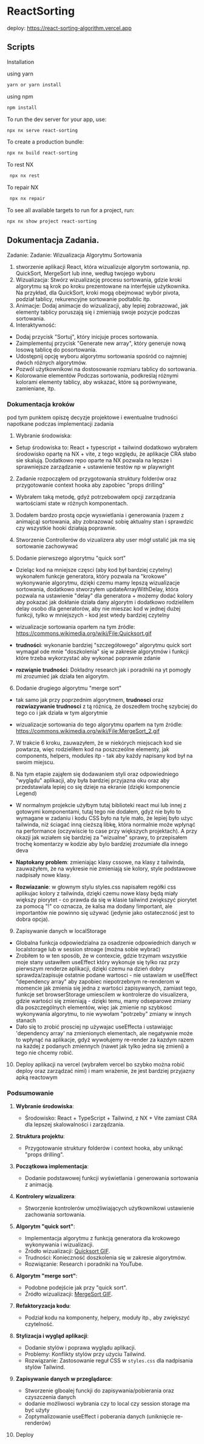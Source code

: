 # ReactSorting

deploy: https://react-sorting-algorithm.vercel.app

## Scripts

Installation

using yarn

```sh
yarn or yarn install
```

using npm

```sh
npm install
```

To run the dev server for your app, use:

```sh
npx nx serve react-sorting

```

To create a production bundle:

```sh
npx nx build react-sorting
```

To rest NX

```sh
 npx nx rest
```

To repair NX

```sh
 npx nx repair
```

To see all available targets to run for a project, run:

```sh
npx nx show project react-sorting
```

## Dokumentacja Zadania.

Zadanie: Zadanie: Wizualizacja Algorytmu Sortowania

1. stworzenie aplikacji React, która wizualizuje algorytm sortowania, np. QuickSort, MergeSort lub inne, według twojego wyboru
2. Wizualizacja: Stwórz wizualizację procesu sortowania, gdzie kroki algorytmu są krok po kroku prezentowane na interfejsie użytkownika. Na przykład, dla QuickSort, kroki mogą obejmować wybór pivota, podział tablicy, rekurencyjne sortowanie podtablic itp.
3. Animacje: Dodaj animacje do wizualizacji, aby lepiej zobrazować, jak elementy tablicy poruszają się i zmieniają swoje pozycje podczas sortowania.
4. Interaktywność:

- Dodaj przycisk "Sortuj", który inicjuje proces sortowania.
- Zaimplementuj przycisk "Generate new array", który generuje nową losową tablicę do posortowania.
- Udostępnij opcję wyboru algorytmu sortowania spośród co najmniej dwóch różnych algorytmów.
- Pozwól użytkownikowi na dostosowanie rozmiaru tablicy do sortowania.
- Kolorowanie elementów Podczas sortowania, podkreślaj różnymi kolorami elementy tablicy, aby wskazać, które są porównywane, zamieniane, itp.

### Dokumentacja kroków

pod tym punktem opiszę decyzje projektowe i ewentualne trudności napotkane podczas implementacji zadania

1. Wybranie środowiska:

- Setup środowiska to: React + typescript + tailwind dodatkowo wybrałem środowisko opartę na NX + vite, z tego względu, że aplikacje CRA słabo sie skalują. Dodatkowo repo oparte na NX pozwala na lepsze i sprawniejsze zarządzanie + ustawienie testów np w playwright

2. Zadanie rozpocząłem od przygotowania struktury folderów oraz przygotowanie context hooka aby zapobiec "props drilling"

- Wybrałem taką metodę, gdyż potrzebowałem opcji zarządzania wartościami state w różnych komponentach.

3. Dodałem bardzo prostą opcje wyswietlania i generowania (razem z animajcą) sortowania, aby zobrazować sobię aktualny stan i sprawdzic czy wszystkie hooki działają poprawnie.

4. Stworzenie Controllerów do vizualizera aby user mógł ustalić jak ma się sortowanie zachowywać

5. Dodanie pierwszego algorytmu "quick sort"

- Dzieląc kod na mniejsze częsci (aby kod był bardziej czytelny) wykonałem funkcje generatora, który pozwala na "krokowe" wykonywanie algorytmu, dzięki czemu mamy lepszą wizualizacje sortowania, dodatkowo stworzyłem updateArrayWithDelay, która pozwala na ustawienie "delay" dla generatora + możemy dodać kolory aby pokazać jak dokłanie działa dany algorytm i dodatkowo rodzieliłem delay osobo dla generatorów, aby nie mieszac kod w jednej dużej funkcji, tylko w mniejszych - kod jest wtedy bardziej czytelny

- wizualizacje sortowania oparłem na tym źródle: https://commons.wikimedia.org/wiki/File:Quicksort.gif

- **trudności**: wykonanie bardziej "szczegółowego" algorytmu quick sort wymagał ode mnie "doszkolenia" się w zakresie algorytmów i funkcji które trzeba wykorzystać aby wykonać poprawnie zdanie

- **rozwiąnie trudności**: Dokładny research jak i poradniki na yt pomogły mi zrozumieć jak działa ten algorytm.

6. Dodanie drugiego algorytmu "merge sort"

- tak samo jak przy poprzednim algorytmem, **trudnosci** oraz **rozwiazywanie trudnosci** z tą różnicą, że doszedłem trochę szybciej do tego co i jak działa w tym algorytmie

- wizualizacje sortowania do tego algorytmu oparłem na tym źródle: https://commons.wikimedia.org/wiki/File:MergeSort_2.gif

7. W trakcie 6 kroku, zauwazyłem, że w niekórych miejscach kod sie powtarza, więc rodzieliłem kod na poszczeólne elementy, jak components, helpers, modules itp - tak aby każdy napisany kod był na swoim miejscu.

8. Na tym etapie zająłem się dodawaniem styli oraz odpowiedniego "wyglądu" aplikacji, aby była bardziej
   przyjazna oku oraz aby przedstawiała lepiej co się dzieje na ekranie (dzięki komponencie Legend)

- W normalnym projekcie użyłbym tutaj biblioteki react mui lub innej z gotowymi komponentami, tutaj tego nie dodałem, gdyż nie było to wymagane w zadaniu i kodu CSS było na tyle mało, że lepiej było użyc tailwinda, niż ściagać inną cieższą libkę, która normalnie może wpłynąć na performance (oczywiscie to case przy większych projektach). A przy okazji jak wziałem się bardziej za "wizualne" sprawy, to przepisałem trochę komentarzy w kodzie aby bylo bardziej zrozumiałe dla innego deva

- **Naptokany problem**: zmieniając klasy cssowe, na klasy z tailwinda, zauważyłem, że na wykresie nie zmieniają sie kolory, style podstawowe nadpisały nowe klasy.

- **Rozwiazanie**: w głownym stylu styles.css napisałem regółki css aplikujac kolory z tailwinda, dzięki czemu nowe klasy będą miały większy piorytet - co prawda da się w klasie tailwind zwiększyć piorytet za pomocą "!" co oznacza, że kalsa ma dodany !important, ale importantów nie powinno się używać (jedynie jako ostateczność jest to dobra opcja).

9. Zapisywanie danych w localStorage

- Globalna funkcja odpowiedzialna za osadzenie odpowiednich danych w localstorage lub w session stroage (można sobie wybrać)
- Zrobiłem to w ten sposób, źe w contexcie, gdzie trzymam wszystkie moje stany ustawiłem useEffect który wykonuje się tylko raz przy pierwszym renderze aplikacji, dzięki czemu na dzień dobry sprawdza/zapisuje ostatnie podane wartosci - nie ustawiam w useEffect "dependency array" aby zapobiec niepotrzebnym re-renderom w momencie jak zmienia się jedna z wartości zapisywanych, zamiast tego, funkcje set browserStorage umiescilem w kontrolerze do visualizera, gdzie wartości się zmieniają - dzięki temu, mamy odseparowe zmiany dla poszczególnych elementów, więc jak zmienie np szybkosć wykonywania algorytmu, to nie wywołam "potrzeby" zmiany w innych stanach
- Dało się to zrobić prosciej np używajac useEffecta i ustawiając 'dependency array' na zmienionych elementach, ale negatywnie może to wpłynąć na aplikacje, gdyż wywołujemy re-render za kazdym razem na każdej z podanych zmiennych (nawet jak tylko jedna się zmieni) a tego nie chcemy robić.

10. Deploy aplikacji na vercel (wybrałem vercel bo szybko można robić deploy oraz zarządzać nimi) i mam wrażenie, że jest bardziej przyjazny apką reactowym

### Podsumowanie

1. **Wybranie środowiska**:

   - Środowisko: React + TypeScript + Tailwind, z NX + Vite zamiast CRA dla lepszej skalowalności i zarządzania.

2. **Struktura projektu**:

   - Przygotowanie struktury folderów i context hooka, aby uniknąć "props drilling".

3. **Początkowa implementacja**:

   - Dodanie podstawowej funkcji wyświetlania i generowania sortowania z animacją.

4. **Kontrolery wizualizera**:

   - Stworzenie kontrolerów umożliwiających użytkownikowi ustawienie zachowania sortowania.

5. **Algorytm "quick sort"**:

   - Implementacja algorytmu z funkcją generatora dla krokowego wykonywania i wizualizacji.
   - Źródło wizualizacji: [Quicksort GIF](https://commons.wikimedia.org/wiki/File:Quicksort.gif).
   - Trudności: Konieczność doszkolenia się w zakresie algorytmów.
   - Rozwiązanie: Research i poradniki na YouTube.

6. **Algorytm "merge sort"**:

   - Podobne podejście jak przy "quick sort".
   - Źródło wizualizacji: [MergeSort GIF](https://commons.wikimedia.org/wiki/File:MergeSort_2.gif).

7. **Refaktoryzacja kodu**:

   - Podział kodu na komponenty, helpery, moduły itp., aby zwiększyć czytelność.

8. **Stylizacja i wygląd aplikacji**:

   - Dodanie stylów i poprawa wyglądu aplikacji.
   - Problemy: Konflikty stylów przy użyciu Tailwind.
   - Rozwiązanie: Zastosowanie reguł CSS w `styles.css` dla nadpisania stylów Tailwind.

9. **Zapisywanie danych w przeglądarce**:

   - Stworzenie glboalej funckji do zapisywania/pobierania oraz czyszczenia danych
   - dodanie możliwosci wybrania czy to local czy session storage ma być użyty
   - Zoptymalizowanie useEffect i poberania danych (uniknięcie re-renderów)

10. Deploy
